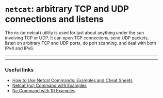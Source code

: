 # `netcat`: arbitrary TCP and UDP connections and listens
The nc (or netcat) utility is used for just about anything under the sun involving TCP or UDP.  It can open TCP connections, send UDP packets, listen on arbitrary TCP and UDP ports, do port scanning, and deal with both IPv4 and IPv6.

----


----

### Useful links
- [How to Use Netcat Commands: Examples and Cheat Sheets](https://www.varonis.com/blog/netcat-commands)
- [Netcat (nc) Command with Examples](https://linuxize.com/post/netcat-nc-command-with-examples/)
- [Nc Command with 10 Examples](https://linuxhint.com/nc-command-examples/)

